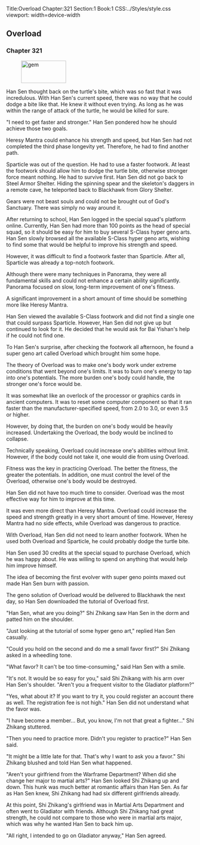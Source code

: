 Title:Overload 
Chapter:321 
Section:1 
Book:1 
CSS:../Styles/style.css 
viewport: width=device-width
  
## Overload
### Chapter 321 
<figure>
	<img src="../Images/gem.gif" alt="gem" id="gem" width="120" height="60" />
</figure>
  

  
  Han Sen thought back on the turtle's bite, which was so fast that it was incredulous. With Han Sen's current speed, there was no way that he could dodge a bite like that. He knew it without even trying. As long as he was within the range of attack of the turtle, he would be killed for sure.

"I need to get faster and stronger." Han Sen pondered how he should achieve those two goals.

Heresy Mantra could enhance his strength and speed, but Han Sen had not completed the third phase longevity yet. Therefore, he had to find another path.

Sparticle was out of the question. He had to use a faster footwork. At least the footwork should allow him to dodge the turtle bite, otherwise stronger force meant nothing. He had to survive first. Han Sen did not go back to Steel Armor Shelter. Hiding the spinning spear and the skeleton's daggers in a remote cave, he teleported back to Blackhawk from Glory Shelter.

Gears were not beast souls and could not be brought out of God's Sanctuary. There was simply no way around it.

After returning to school, Han Sen logged in the special squad's platform online. Currently, Han Sen had more than 100 points as the head of special squad, so it should be easy for him to buy several S-Class hyper geno arts. Han Sen slowly browsed all the available S-Class hyper geno arts, wishing to find some that would be helpful to improve his strength and speed.

However, it was difficult to find a footwork faster than Sparticle. After all, Sparticle was already a top-notch footwork.

Although there were many techniques in Panorama, they were all fundamental skills and could not enhance a certain ability significantly. Panorama focused on slow, long-term improvement of one's fitness.

A significant improvement in a short amount of time should be something more like Heresy Mantra.

Han Sen viewed the available S-Class footwork and did not find a single one that could surpass Sparticle. However, Han Sen did not give up but continued to look for it. He decided that he would ask for Bai Yishan's help if he could not find one.

To Han Sen's surprise, after checking the footwork all afternoon, he found a super geno art called Overload which brought him some hope.

The theory of Overload was to make one's body work under extreme conditions that went beyond one's limits. It was to burn one's energy to tap into one's potentials. The more burden one's body could handle, the stronger one's force would be.

It was somewhat like an overlock of the processor or graphics cards in ancient computers. It was to reset some computer component so that it ran faster than the manufacturer-specified speed, from 2.0 to 3.0, or even 3.5 or higher.

However, by doing that, the burden on one's body would be heavily increased. Undertaking the Overload, the body would be inclined to collapse.

Technically speaking, Overload could increase one's abilities without limit. However, if the body could not take it, one would die from using Overload.

Fitness was the key in practicing Overload. The better the fitness, the greater the potentials. In addition, one must control the level of the Overload, otherwise one's body would be destroyed.

Han Sen did not have too much time to consider. Overload was the most effective way for him to improve at this time.

It was even more direct than Heresy Mantra. Overload could increase the speed and strength greatly in a very short amount of time. However, Heresy Mantra had no side effects, while Overload was dangerous to practice.

With Overload, Han Sen did not need to learn another footwork. When he used both Overload and Sparticle, he could probably dodge the turtle bite.

Han Sen used 30 credits at the special squad to purchase Overload, which he was happy about. He was willing to spend on anything that would help him improve himself.

The idea of becoming the first evolver with super geno points maxed out made Han Sen burn with passion.

The geno solution of Overload would be delivered to Blackhawk the next day, so Han Sen downloaded the tutorial of Overload first.

"Han Sen, what are you doing?" Shi Zhikang saw Han Sen in the dorm and patted him on the shoulder.

"Just looking at the tutorial of some hyper geno art," replied Han Sen casually.

"Could you hold on the second and do me a small favor first?" Shi Zhikang asked in a wheedling tone.

"What favor? It can't be too time-consuming," said Han Sen with a smile.

"It's not. It would be so easy for you," said Shi Zhikang with his arm over Han Sen's shoulder. "Aren't you a frequent visitor to the Gladiator platform?"

"Yes, what about it? If you want to try it, you could register an account there as well. The registration fee is not high." Han Sen did not understand what the favor was.

"I have become a member… But, you know, I'm not that great a fighter…" Shi Zhikang stuttered.

"Then you need to practice more. Didn't you register to practice?" Han Sen said.

"It might be a little late for that. That's why I want to ask you a favor." Shi Zhikang blushed and told Han Sen what happened.

"Aren't your girlfriend from the Warframe Department? When did she change her major to martial arts?" Han Sen looked Shi Zhikang up and down. This hunk was much better at romantic affairs than Han Sen. As far as Han Sen knew, Shi Zhikang had had six different girlfriends already.

At this point, Shi Zhikang's girlfriend was in Martial Arts Department and often went to Gladiator with friends. Although Shi Zhikang had great strength, he could not compare to those who were in martial arts major, which was why he wanted Han Sen to back him up.

"All right, I intended to go on Gladiator anyway," Han Sen agreed.
